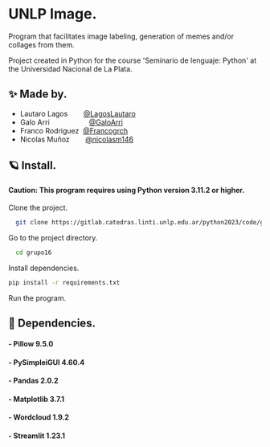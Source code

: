 
# UNLP Image.  
Program that facilitates image labeling, generation of memes and/or collages from them.

Project created in Python for the course 'Seminario de lenguaje: Python' at the Universidad Nacional de La Plata.

    
## ✨ Made by. 
- Lautaro Lagos&nbsp;&nbsp;&nbsp;&nbsp;&nbsp;&nbsp;&nbsp;&nbsp;[@LagosLautaro](https://github.com/LagosLautaro)
- Galo Arri&nbsp;&nbsp;&nbsp;&nbsp;&nbsp;&nbsp;&nbsp;&nbsp;&nbsp;&nbsp;&nbsp;&nbsp;&nbsp;&nbsp;&nbsp;&nbsp;&nbsp;&nbsp;&nbsp;&nbsp;[@GaloArri](https://github.com/GaloArri)
- Franco Rodriguez&nbsp;&nbsp;[@Francogrch](https://github.com/Francogrch)
- Nicolas Muñoz &nbsp;&nbsp;&nbsp;&nbsp;&nbsp;&nbsp;&nbsp;[@nicolasm146](https://github.com/nicolasm146)
 
## 🪐 Install.  
#### Caution: This program requires using Python version 3.11.2 or higher.
Clone the project.  

~~~bash  
  git clone https://gitlab.catedras.linti.unlp.edu.ar/python2023/code/grupo16.git
~~~

Go to the project directory.  

~~~bash  
  cd grupo16
~~~

Install dependencies.  

~~~bash  
pip install -r requirements.txt
~~~

Run the program.

## 🧉 Dependencies. 
#### - Pillow 9.5.0
#### - PySimpleiGUI 4.60.4
#### - Pandas 2.0.2
#### - Matplotlib 3.7.1
#### - Wordcloud 1.9.2
#### - Streamlit 1.23.1